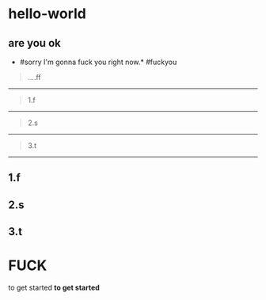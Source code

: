 # hello-world
## are you ok
* #sorry I'm gonna fuck you right now.*
#fuckyou
> ....ff
---
> 1.f
---
> 2.s
---
> 3.t
---
1.f
---
2.s
---
3.t
---
# FUCK
to get started
**to get started**
